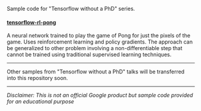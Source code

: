 Sample code for "Tensorflow without a PhD" series.

#### [tensorflow-rl-pong](tensorflow-rl-pong)

A neural network trained to play the game of Pong for just the pixels of the game.
Uses reinforcement learning and policy gradients. The approach can be generalized to
other problem involving a non-differentiable step that cannot be trained using traditional supervised learning techniques.

---

Other samples from "Tensorflow without a PhD" talks will be transferred into this repository soon. 
 
---

*Disclaimer: This is not an official Google product but sample code provided for an educational purpose*
